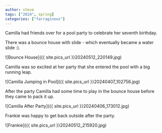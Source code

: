 ```yaml
---
author: steve
tags: ["2024", spring]
categories: ["farraginous"]
---
```

Camilla had friends over for a pool party to celebrate her seventh birthday.  

There was a bounce house with slide - which eventually became a water slide :).  

![Bounce House]({{ site.pics_url }}20240512_220149.jpg)

Camilla was so excited at her party that she entered the pool with a big running leap.  

![Camilla Jumping in Pool]({{ site.pics_url }}20240407_102756.jpg)

After the party Camilla had some time to play in the bounce house before they came to pack it up.  

![Camilla After Party]({{ site.pics_url }}20240406_173012.jpg)

Frankie was happy to get back outside after the party.  

![Frankie]({{ site.pics_url }}20240512_215920.jpg)
